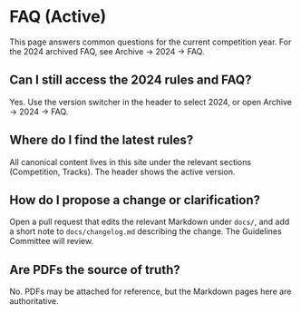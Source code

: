 # FAQ (Active)

This page answers common questions for the current competition year. For the 2024 archived FAQ, see Archive → 2024 → FAQ.

## Can I still access the 2024 rules and FAQ?

Yes. Use the version switcher in the header to select 2024, or open Archive → 2024 → FAQ.

## Where do I find the latest rules?

All canonical content lives in this site under the relevant sections (Competition, Tracks). The header shows the active version.

## How do I propose a change or clarification?

Open a pull request that edits the relevant Markdown under `docs/`, and add a short note to `docs/changelog.md` describing the change. The Guidelines Committee will review.

## Are PDFs the source of truth?

No. PDFs may be attached for reference, but the Markdown pages here are authoritative.

